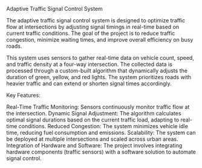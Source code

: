 Adaptive Traffic Signal Control System

The adaptive traffic signal control system is designed to optimize traffic flow at intersections by adjusting signal timings in real-time based on current traffic conditions. The goal of the project is to reduce traffic congestion, minimize waiting times, and improve overall efficiency on busy roads.

This system uses sensors to gather real-time data on vehicle count, speed, and traffic density at a four-way intersection. The collected data is processed through a custom-built algorithm that dynamically adjusts the duration of green, yellow, and red lights. The system prioritizes roads with heavier traffic and can extend or shorten signal times accordingly.

Key Features:

Real-Time Traffic Monitoring: Sensors continuously monitor traffic flow at the intersection.
Dynamic Signal Adjustment: The algorithm calculates optimal signal durations based on the current traffic load, adapting to real-time conditions.
Reduced Congestion: The system minimizes vehicle idle time, reducing fuel consumption and emissions.
Scalability: The system can be deployed at multiple intersections and scaled across urban areas.
Integration of Hardware and Software: The project involves integrating hardware components (traffic sensors) with a software solution to automate signal control.
